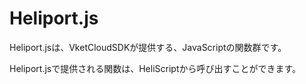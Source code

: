 # Heliport.js

Heliport.jsは、VketCloudSDKが提供する、JavaScriptの関数群です。

Heliport.jsで提供される関数は、HeliScriptから呼び出すことができます。